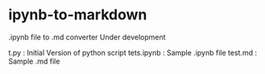 # ipynb-to-markdown
.ipynb file to .md converter Under development

t.py : Initial Version of python script
tets.ipynb : Sample .ipynb file
test.md : Sample .md file